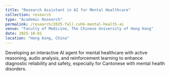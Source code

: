 ```yaml
---
title: "Research Assistant in AI for Mental Healthcare"
collection: research
type: "Academic Research"
permalink: /research/2025-fall-cuhk-mental-health-ai
venue: "Faculty of Medicine, The Chinese University of Hong Kong"
date: 2025-10-01
location: "Hong Kong, China"
---
```


Developing an interactive AI agent for mental healthcare with active reasoning, audio analysis, and reinforcement learning to enhance diagnostic reliability and safety, especially for Cantonese with mental health disorders.